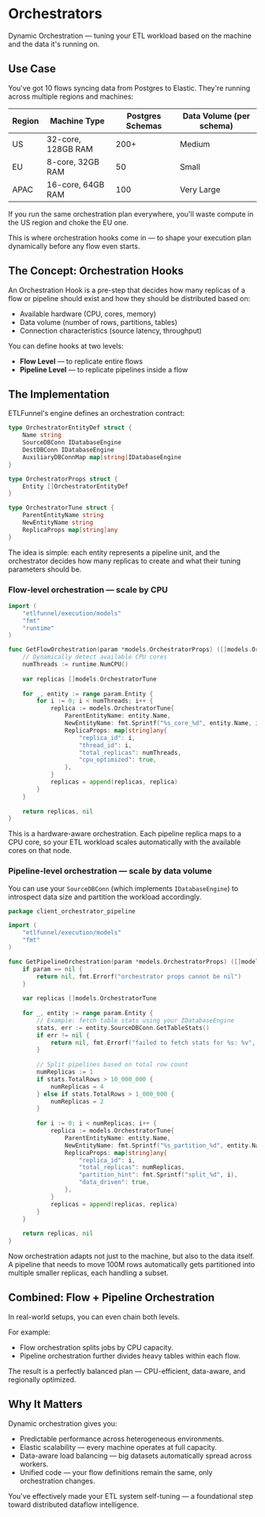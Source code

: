 # Orchestrators

Dynamic Orchestration — tuning your ETL workload based on the machine and the data it's running on.

## Use Case

You've got 10 flows syncing data from Postgres to Elastic. They're running across multiple regions and machines:

| Region | Machine Type | Postgres Schemas | Data Volume (per schema) |
|--------|------------------|------------------|--------------------------|
| US | 32-core, 128GB RAM | 200+ | Medium |
| EU | 8-core, 32GB RAM | 50 | Small |
| APAC | 16-core, 64GB RAM | 100 | Very Large |

If you run the same orchestration plan everywhere, you'll waste compute in the US region and choke the EU one.

This is where orchestration hooks come in — to shape your execution plan dynamically before any flow even starts.

## The Concept: Orchestration Hooks

An Orchestration Hook is a pre-step that decides how many replicas of a flow or pipeline should exist and how they should be distributed based on:

- Available hardware (CPU, cores, memory)
- Data volume (number of rows, partitions, tables)
- Connection characteristics (source latency, throughput)

You can define hooks at two levels:

- **Flow Level** — to replicate entire flows
- **Pipeline Level** — to replicate pipelines inside a flow

## The Implementation

ETLFunnel's engine defines an orchestration contract:

```go
type OrchestratorEntityDef struct {
    Name string
    SourceDBConn IDatabaseEngine
    DestDBConn IDatabaseEngine
    AuxiliaryDBConnMap map[string]IDatabaseEngine
}

type OrchestratorProps struct {
    Entity []OrchestratorEntityDef
}

type OrchestratorTune struct {
    ParentEntityName string
    NewEntityName string
    ReplicaProps map[string]any
}
```

The idea is simple: each entity represents a pipeline unit, and the orchestrator decides how many replicas to create and what their tuning parameters should be.

### Flow-level orchestration — scale by CPU

```go
import (
    "etlfunnel/execution/models"
    "fmt"
    "runtime"
)

func GetFlowOrchestration(param *models.OrchestratorProps) ([]models.OrchestratorTune, error) {
    // Dynamically detect available CPU cores
    numThreads := runtime.NumCPU()
    
    var replicas []models.OrchestratorTune
    
    for _, entity := range param.Entity {
        for i := 0; i < numThreads; i++ {
            replica := models.OrchestratorTune{
                ParentEntityName: entity.Name,
                NewEntityName: fmt.Sprintf("%s_core_%d", entity.Name, i),
                ReplicaProps: map[string]any{
                    "replica_id": i,
                    "thread_id": i,
                    "total_replicas": numThreads,
                    "cpu_optimized": true,
                },
            }
            replicas = append(replicas, replica)
        }
    }
    
    return replicas, nil
}
```

This is a hardware-aware orchestration. Each pipeline replica maps to a CPU core, so your ETL workload scales automatically with the available cores on that node.

### Pipeline-level orchestration — scale by data volume

You can use your `SourceDBConn` (which implements `IDatabaseEngine`) to introspect data size and partition the workload accordingly.

```go
package client_orchestrator_pipeline

import (
    "etlfunnel/execution/models"
    "fmt"
)

func GetPipelineOrchestration(param *models.OrchestratorProps) ([]models.OrchestratorTune, error) {
    if param == nil {
        return nil, fmt.Errorf("orchestrator props cannot be nil")
    }
    
    var replicas []models.OrchestratorTune
    
    for _, entity := range param.Entity {
        // Example: fetch table stats using your IDatabaseEngine
        stats, err := entity.SourceDBConn.GetTableStats()
        if err != nil {
            return nil, fmt.Errorf("failed to fetch stats for %s: %v", entity.Name, err)
        }
        
        // Split pipelines based on total row count
        numReplicas := 1
        if stats.TotalRows > 10_000_000 {
            numReplicas = 4
        } else if stats.TotalRows > 1_000_000 {
            numReplicas = 2
        }
        
        for i := 0; i < numReplicas; i++ {
            replica := models.OrchestratorTune{
                ParentEntityName: entity.Name,
                NewEntityName: fmt.Sprintf("%s_partition_%d", entity.Name, i),
                ReplicaProps: map[string]any{
                    "replica_id": i,
                    "total_replicas": numReplicas,
                    "partition_hint": fmt.Sprintf("split_%d", i),
                    "data_driven": true,
                },
            }
            replicas = append(replicas, replica)
        }
    }
    
    return replicas, nil
}
```

Now orchestration adapts not just to the machine, but also to the data itself. A pipeline that needs to move 100M rows automatically gets partitioned into multiple smaller replicas, each handling a subset.

## Combined: Flow + Pipeline Orchestration

In real-world setups, you can even chain both levels.

For example:

- Flow orchestration splits jobs by CPU capacity.
- Pipeline orchestration further divides heavy tables within each flow.

The result is a perfectly balanced plan — CPU-efficient, data-aware, and regionally optimized.

## Why It Matters

Dynamic orchestration gives you:

- Predictable performance across heterogeneous environments.
- Elastic scalability — every machine operates at full capacity.
- Data-aware load balancing — big datasets automatically spread across workers.
- Unified code — your flow definitions remain the same, only orchestration changes.

You've effectively made your ETL system self-tuning — a foundational step toward distributed dataflow intelligence.